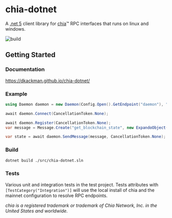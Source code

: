 # chia-dotnet
A [.net 5](https://dotnet.microsoft.com/download/dotnet/5.0) client library for [chia](https://github.com/Chia-Network/chia-blockchain)™ RPC interfaces that runs on linux and windows.

![build](https://github.com/dkackman/chia-dotnet/actions/workflows/dotnet.yml/badge.svg)

## Getting Started

### Documentation
https://dkackman.github.io/chia-dotnet/

### Example

```csharp
using Daemon daemon = new Daemon(Config.Open().GetEndpoint("daemon"), "my-fancy-service");

await daemon.Connect(CancellationToken.None);

await daemon.Register(CancellationToken.None);
var message = Message.Create("get_blockchain_state", new ExpandoObject(), ServiceNames.FullNode, daemon.ServiceName);

var state = await daemon.SendMessage(message, CancellationToken.None);
```

### Build 

````bash
dotnet build ./src/chia-dotnet.sln
````

### Tests

Various unit and integration tests in the test project. Tests attributes with `[TestCategory("Integration")]` will use the local install of chia and the mainnet configuration to resolve RPC endpoints. 

_chia is a registered trademark or trademark of Chia Network, Inc. in the United States and worldwide._
